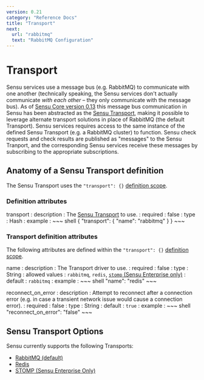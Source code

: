 ```yaml
---
version: 0.21
category: "Reference Docs"
title: "Transport"
next:
  url: "rabbitmq"
  text: "RabbitMQ Configuration"
---
```


# Transport

Sensu services use a message bus (e.g. RabbitMQ) to communicate with one
another (technically speaking, the Sensu services don't actually communicate
_with each other_ &ndash; they only communicate with the message bus). As of
[Sensu Core version 0.13](https://github.com/sensu/sensu/blob/master/CHANGELOG.md#0130---2014-06-12)
this message bus communication in Sensu has been abstracted as the
[Sensu Transport](https://github.com/sensu/sensu-transport), making it possible
to leverage alternate transport solutions in place of RabbitMQ (the default
Transport). Sensu services requires access to the same instance of the defined
Sensu Transport (e.g. a RabbitMQ cluster) to function. Sensu check requests and
check results are published as "messages" to the Sensu Tranport, and the
corresponding Sensu services receive these messages by subscribing to the
appropriate subscriptions.

## Anatomy of a Sensu Transport definition

The Sensu Transport uses the `"transport": {}`
[definition scope](configuration#configuration-scopes).

### Definition attributes

transport
: description
  : The [Sensu Transport](https://github.com/sensu/sensu-transport) to use.
: required
  : false
: type
  : Hash
: example
  : ~~~ shell
    {
      "transport": {
        "name": "rabbitmq"
      }
    }
    ~~~

### Transport definition attributes

The following attributes are defined within the `"transport": {}`
[definition scope](configuration#configuration-scopes).

name
: description
  : The Transport driver to use.
: required
  : false
: type
  : String
: allowed values
  : `rabbitmq`, `redis`, [`stomp` (Sensu Enterprise only)](enterprise-transports)
: default
  : `rabbitmq`
: example
  : ~~~ shell
    "name": "redis"
    ~~~

reconnect_on_error
: description
  : Attempt to reconnect after a connection error (e.g. in case a transient
    network issue would cause a connection error).
: required
  : false
: type
  : String
: default
  : `true`
: example
  : ~~~ shell
    "reconnect_on_error": "false"
    ~~~

## Sensu Transport Options

Sensu currently supports the following Transports:

- [RabbitMQ (default)](redis)
- [Redis](redis)
- [STOMP (Sensu Enterprise Only)](enterprise-transports)
